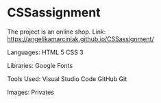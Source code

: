 # CSSassignment
The project is an online shop.
Link: https://angelikamarciniak.github.io/CSSassignment/

Languages:
HTML 5
CSS 3

Libraries:
Google Fonts

Tools Used:
Visual Studio Code
GitHub
Git

Images:
Privates
